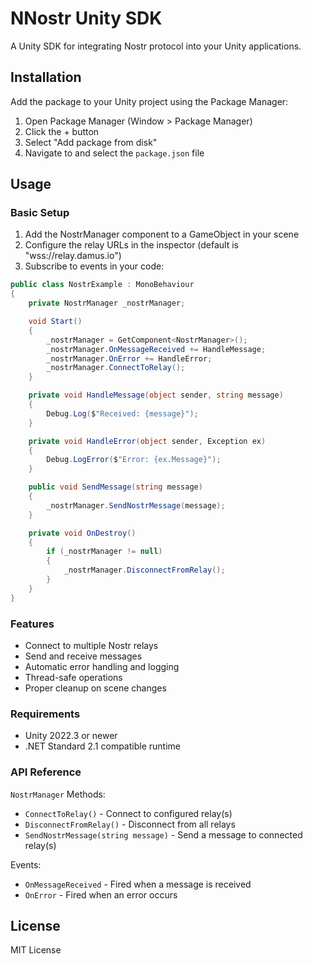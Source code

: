 # NNostr Unity SDK

A Unity SDK for integrating Nostr protocol into your Unity applications.

## Installation

Add the package to your Unity project using the Package Manager:
1. Open Package Manager (Window > Package Manager)
2. Click the + button
3. Select "Add package from disk"
4. Navigate to and select the `package.json` file

## Usage

### Basic Setup

1. Add the NostrManager component to a GameObject in your scene
2. Configure the relay URLs in the inspector (default is "wss://relay.damus.io")
3. Subscribe to events in your code:

```csharp
public class NostrExample : MonoBehaviour
{
    private NostrManager _nostrManager;

    void Start()
    {
        _nostrManager = GetComponent<NostrManager>();
        _nostrManager.OnMessageReceived += HandleMessage;
        _nostrManager.OnError += HandleError;
        _nostrManager.ConnectToRelay();
    }

    private void HandleMessage(object sender, string message)
    {
        Debug.Log($"Received: {message}");
    }

    private void HandleError(object sender, Exception ex)
    {
        Debug.LogError($"Error: {ex.Message}");
    }

    public void SendMessage(string message)
    {
        _nostrManager.SendNostrMessage(message);
    }

    private void OnDestroy()
    {
        if (_nostrManager != null)
        {
            _nostrManager.DisconnectFromRelay();
        }
    }
}
```

### Features

- Connect to multiple Nostr relays
- Send and receive messages
- Automatic error handling and logging
- Thread-safe operations
- Proper cleanup on scene changes

### Requirements

- Unity 2022.3 or newer
- .NET Standard 2.1 compatible runtime

### API Reference

`NostrManager` Methods:
- `ConnectToRelay()` - Connect to configured relay(s)
- `DisconnectFromRelay()` - Disconnect from all relays
- `SendNostrMessage(string message)` - Send a message to connected relay(s)

Events:
- `OnMessageReceived` - Fired when a message is received
- `OnError` - Fired when an error occurs

## License

MIT License 